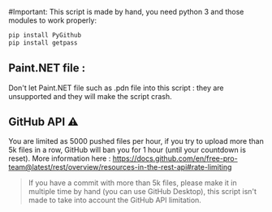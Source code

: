#Important:
This script is made by hand, you need python 3 and those modules to work properly:
```bat
pip install PyGithub
pip install getpass
```

## Paint.NET file :
Don't let Paint.NET file such as .pdn file into this script : they are unsupported and they will make the script crash.

## GitHub API :warning:
You are limited as 5000 pushed files per hour, if you try to upload more than 5k files in a row, GitHub will ban you for 1 hour (until your countdown is reset).
More information here : https://docs.github.com/en/free-pro-team@latest/rest/overview/resources-in-the-rest-api#rate-limiting
> If you have a commit with more than 5k files, please make it in multiple time by hand (you can use GitHub Desktop), this script isn't made to take into account the GitHub API limitation. 